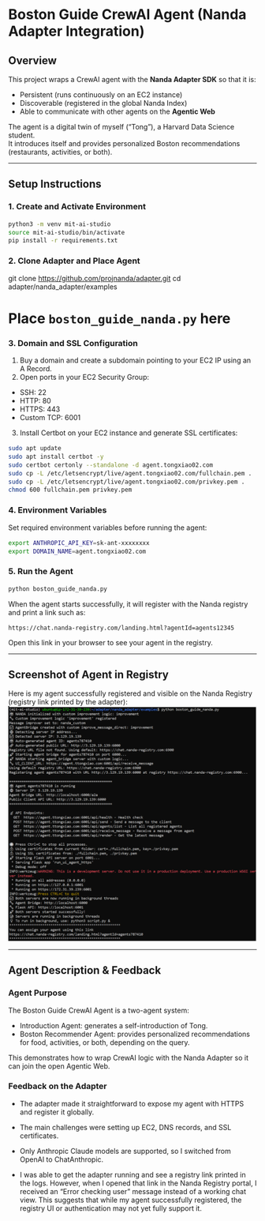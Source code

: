 # Boston Guide CrewAI Agent (Nanda Adapter Integration)

## Overview
This project wraps a CrewAI agent with the **Nanda Adapter SDK** so that it is:
- Persistent (runs continuously on an EC2 instance)
- Discoverable (registered in the global Nanda Index)
- Able to communicate with other agents on the **Agentic Web**

The agent is a digital twin of myself (“Tong”), a Harvard Data Science student.  
It introduces itself and provides personalized Boston recommendations (restaurants, activities, or both).

---

## Setup Instructions

### 1. Create and Activate Environment
```bash
python3 -m venv mit-ai-studio
source mit-ai-studio/bin/activate
pip install -r requirements.txt
```

### 2. Clone Adapter and Place Agent
git clone https://github.com/projnanda/adapter.git
cd adapter/nanda_adapter/examples
# Place `boston_guide_nanda.py` here

### 3. Domain and SSL Configuration
1. Buy a domain and create a subdomain pointing to your EC2 IP using an A Record.
2. Open ports in your EC2 Security Group:
- SSH: 22
- HTTP: 80
- HTTPS: 443
- Custom TCP: 6001
3. Install Certbot on your EC2 instance and generate SSL certificates:
```bash
sudo apt update
sudo apt install certbot -y
sudo certbot certonly --standalone -d agent.tongxiao02.com
sudo cp -L /etc/letsencrypt/live/agent.tongxiao02.com/fullchain.pem .
sudo cp -L /etc/letsencrypt/live/agent.tongxiao02.com/privkey.pem .
chmod 600 fullchain.pem privkey.pem
```

### 4. Environment Variables
Set required environment variables before running the agent:
```bash
export ANTHROPIC_API_KEY=sk-ant-xxxxxxxx
export DOMAIN_NAME=agent.tongxiao02.com
```

### 5. Run the Agent
```bash
python boston_guide_nanda.py
```
When the agent starts successfully, it will register with the Nanda registry and print a link such as:
```arduino
https://chat.nanda-registry.com/landing.html?agentId=agents12345
```
Open this link in your browser to see your agent in the registry.

---

## Screenshot of Agent in Registry
Here is my agent successfully registered and visible on the Nanda Registry (registry link printed by the adapter):
![Agent Screenshot](screenshot.png)

---

## Agent Description & Feedback
### Agent Purpose
The Boston Guide CrewAI Agent is a two-agent system:
- Introduction Agent: generates a self-introduction of Tong.
- Boston Recommender Agent: provides personalized recommendations for food, activities, or both, depending on the query.

This demonstrates how to wrap CrewAI logic with the Nanda Adapter so it can join the open Agentic Web.

### Feedback on the Adapter

- The adapter made it straightforward to expose my agent with HTTPS and register it globally. 

- The main challenges were setting up EC2, DNS records, and SSL certificates.

- Only Anthropic Claude models are supported, so I switched from OpenAI to ChatAnthropic.

- I was able to get the adapter running and see a registry link printed in the logs. However, when I opened that link in the Nanda Registry portal, I received an “Error checking user” message instead of a working chat view. This suggests that while my agent successfully registered, the registry UI or authentication may not yet fully support it.  
